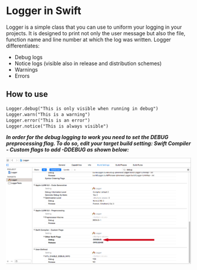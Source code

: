Logger in Swift
==============

Logger is a simple class that you can use to uniform your logging in your projects. It is designed to print not only the user 
message but also the file, function name and line number at which the log was written. Logger differentiates:

- Debug logs
- Notice logs (visible also in release and distribution schemes)
- Warnings
- Errors

How to use
--------------

    Logger.debug("This is only visible when running in debug")
    Logger.warn("This is a warning")
    Logger.error("This is an error")
    Logger.notice("This is always visible")

***In order for the debug logging to work you need to set the DEBUG preprocessing flag. To do so, edit your target 
build setting: Swift Compiler - Custom flags to add -DDEBUG as shown below:***

![alt tag](https://github.com/Starscream27/Logger/blob/master/DEBUG_flag.png)
